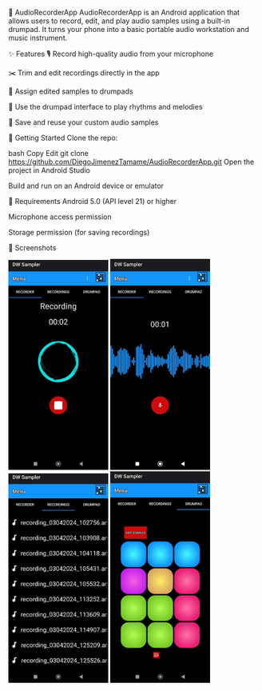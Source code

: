 🎵 AudioRecorderApp
AudioRecorderApp is an Android application that allows users to record, edit, and play audio samples using a built-in drumpad. It turns your phone into a basic portable audio workstation and music instrument.

✨ Features
🎙️ Record high-quality audio from your microphone

✂️ Trim and edit recordings directly in the app

🥁 Assign edited samples to drumpads

🎼 Use the drumpad interface to play rhythms and melodies

💾 Save and reuse your custom audio samples

🚀 Getting Started
Clone the repo:

bash
Copy
Edit
git clone https://github.com/DiegoJimenezTamame/AudioRecorderApp.git
Open the project in Android Studio

Build and run on an Android device or emulator

📱 Requirements
Android 5.0 (API level 21) or higher

Microphone access permission

Storage permission (for saving recordings)

📸 Screenshots
<p float="left"> 
  <img src="screenshots/Recorder.jpeg" width="200"/> 
  <img src="screenshots/Playback.jpeg" width="200"/>
  <img src="screenshots/Files.jpeg" width="200"/> 
  <img src="screenshots/Drumpad.jpeg" width="200"/> 
</p>


